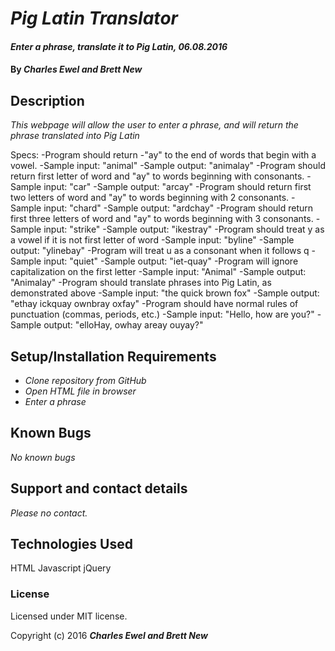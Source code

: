 # _Pig Latin Translator_

#### _Enter a phrase, translate it to Pig Latin, 06.08.2016_

#### By _**Charles Ewel and Brett New**_

## Description

_This webpage will allow the user to enter a phrase, and will return the phrase translated into Pig Latin_

Specs:
-Program should return -"ay" to the end of words that begin with a vowel.
  -Sample input: "animal"
  -Sample output: "animalay"
-Program should return first letter of word and "ay" to words beginning with consonants.
  -Sample input: "car"
  -Sample output: "arcay"
-Program should return first two letters of word and "ay" to words beginning with 2 consonants.
  -Sample input: "chard"
  -Sample output: "ardchay"
-Program should return first three letters of word and "ay" to words beginning with 3 consonants.
  -Sample input: "strike"
  -Sample output: "ikestray"
-Program should treat y as a vowel if it is not first letter of word
  -Sample input: "byline"
  -Sample output: "ylinebay"
-Program will treat u as a consonant when it follows q
  -Sample input: "quiet"
  -Sample output: "iet-quay"
-Program will ignore capitalization on the first letter
  -Sample input: "Animal"
  -Sample output: "Animalay"
-Program should translate phrases into Pig Latin, as demonstrated above
  -Sample input: "the quick brown fox"
  -Sample output: "ethay ickquay ownbray oxfay"
-Program should have normal rules of  punctuation (commas, periods, etc.)
  -Sample input: "Hello, how are you?"
  -Sample output: "elloHay, owhay areay ouyay?"
## Setup/Installation Requirements

* _Clone repository from GitHub_
* _Open HTML file in browser_
* _Enter a phrase_

## Known Bugs

_No known bugs_

## Support and contact details

_Please no contact._

## Technologies Used

HTML
Javascript
jQuery


### License
Licensed under MIT license.

Copyright (c) 2016 **_Charles Ewel and Brett New_**
